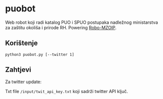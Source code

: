 # puobot
Web robot koji radi katalog PUO i SPUO postupaka nadležnog ministarstva za zaštitu okoliša i prirode RH. Powering [Robo-MZOIP](https://twitter.com/robo_mzoip).

## Korištenje

```
python3 puobot.py [--twitter 1]
```

## Zahtjevi

Za twitter update:

Txt file `/input/twit_api_key.txt` koji sadrži twitter API ključ.
